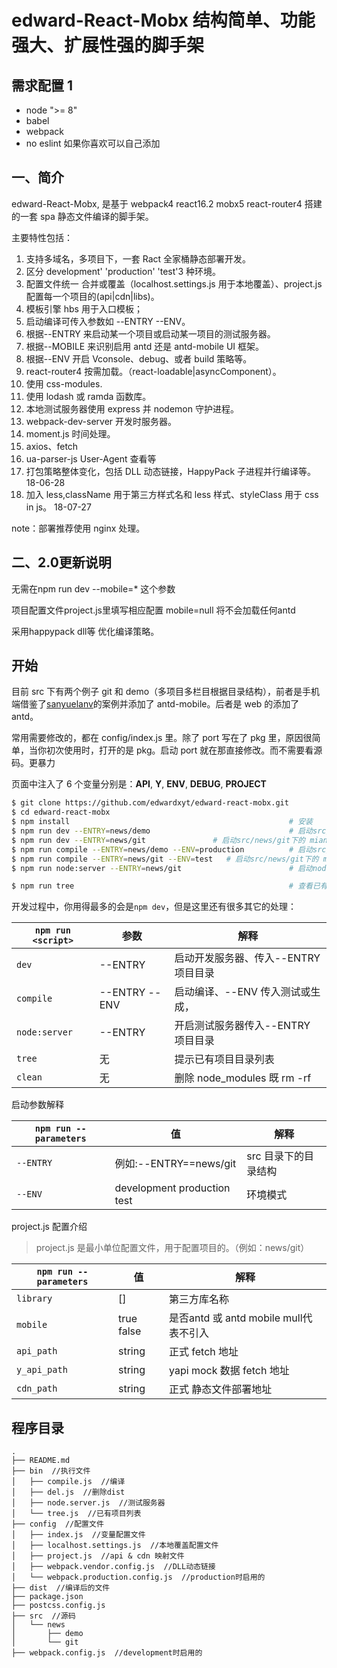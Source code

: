# edward-React-Mobx 结构简单、功能强大、扩展性强的脚手架

## 需求配置 1

-   node ">= 8"
-   babel
-   webpack
-   no eslint 如果你喜欢可以自己添加

## 一、简介

edward-React-Mobx, 是基于 webpack4 react16.2 mobx5 react-router4 搭建的一套 spa 静态文件编译的脚手架。

主要特性包括：

1.  支持多域名，多项目下，一套 Ract 全家桶静态部署开发。
2.  区分 development' 'production' 'test'3 种环境。
3.  配置文件统一 合并或覆盖（localhost.settings.js 用于本地覆盖）、project.js 配置每一个项目的(api|cdn|libs)。
4.  模板引擎 hbs 用于入口模板；
5.  启动编译可传入参数如 --ENTRY --ENV。
6.  根据--ENTRY 来启动某一个项目或启动某一项目的测试服务器。
7.  根据--MOBILE 来识别启用 antd 还是 antd-mobile UI 框架。
8.  根据--ENV 开启 Vconsole、debug、或者 build 策略等。
9.  react-router4 按需加载。（react-loadable|asyncComponent）。
10. 使用 css-modules.
11. 使用 lodash 或 ramda 函数库。
12. 本地测试服务器使用 express 并 nodemon 守护进程。
13. webpack-dev-server 开发时服务器。
14. moment.js 时间处理。
15. axios、fetch
16. ua-parser-js User-Agent 查看等
17. 打包策略整体变化，包括 DLL 动态链接，HappyPack 子进程并行编译等。 18-06-28
18. 加入 less,className 用于第三方样式名和 less 样式、styleClass 用于 css in js。 18-07-27

note：部署推荐使用 nginx 处理。

## 二、2.0更新说明

无需在npm run dev --mobile=\* 这个参数

项目配置文件project.js里填写相应配置 mobile=null 将不会加载任何antd

采用happypack dll等 优化编译策略。

## 开始

目前 src 下有两个例子 git 和 demo（多项目多栏目根据目录结构），前者是手机端借鉴了[sanyuelanv](https://github.com/sanyuelanv/react-mobx-project)的案例并添加了 antd-mobile。后者是 web 的添加了 antd。

常用需要修改的，都在 config/index.js 里。除了 port 写在了 pkg 里，原因很简单，当你初次使用时，打开的是 pkg。启动 port 就在那直接修改。而不需要看源码。更暴力

页面中注入了 6 个变量分别是：**API**, **Y**, **ENV**, **DEBUG**, **PROJECT**

```bash
$ git clone https://github.com/edwardxyt/edward-react-mobx.git
$ cd edward-react-mobx
$ npm install                                                 # 安装
$ npm run dev --ENTRY=news/demo                               # 启动src/news/demo下的 mian.js （development、antd）
$ npm run dev --ENTRY=news/git               # 启动src/news/git下的 mian.js （development、antd-mobile）
$ npm run compile --ENTRY=news/demo --ENV=production          # 启动src/news/demo下的 mian.js （production、antd）
$ npm run compile --ENTRY=news/git --ENV=test   # 启动src/news/git下的 mian.js （test、antd-mobile）
$ npm run node:server --ENTRY=news/git                        # 启动node server

$ npm run tree                                                # 查看已有项目列表
```

开发过程中，你用得最多的会是`npm dev`，但是这里还有很多其它的处理：

| `npm run <script>` | 参数            | 解释                       |
| ------------------ | ------------- | ------------------------ |
| `dev`              | --ENTRY       | 启动开发服务器、传入--ENTRY 项目目录   |
| `compile`          | --ENTRY --ENV | 启动编译、--ENV 传入测试或生成，      |
| `node:server`      | --ENTRY       | 开启测试服务器传入--ENTRY 项目目录    |
| `tree`             | 无             | 提示已有项目目录列表               |
| `clean`            | 无             | 删除 node_modules 既 rm -rf |

启动参数解释

| `npm run --parameters` | 值                           | 解释           |
| ---------------------- | --------------------------- | ------------ |
| `--ENTRY`              | 例如:--ENTRY==news/git        | src 目录下的目录结构 |
| `--ENV`                | development production test | 环境模式         |

project.js 配置介绍

> project.js 是最小单位配置文件，用于配置项目的。（例如：news/git）

| `npm run --parameters` | 值          | 解释                             |
| ---------------------- | ---------- | ------------------------------ |
| `library`              | \[]        | 第三方库名称                         |
| `mobile`               | true false | 是否antd 或 antd mobile mull代表不引入 |
| `api_path`             | string     | 正式 fetch 地址                    |
| `y_api_path`           | string     | yapi mock 数据 fetch 地址          |
| `cdn_path`             | string     | 正式 静态文件部署地址                    |

## 程序目录

    .
    ├── README.md
    ├── bin  //执行文件
    │   ├── compile.js  //编译
    │   ├── del.js  //删除dist
    │   ├── node.server.js  //测试服务器
    │   └── tree.js  //已有项目列表
    ├── config  //配置文件
    │   ├── index.js  //变量配置文件
    │   ├── localhost.settings.js  //本地覆盖配置文件
    │   ├── project.js  //api & cdn 映射文件
    │   ├── webpack.vendor.config.js  //DLL动态链接
    │   └── webpack.production.config.js  //production时启用的
    ├── dist  //编译后的文件
    ├── package.json
    ├── postcss.config.js
    ├── src  //源码
    │   └── news
    │       ├── demo
    │       └── git
    ├── webpack.config.js  //development时启用的
